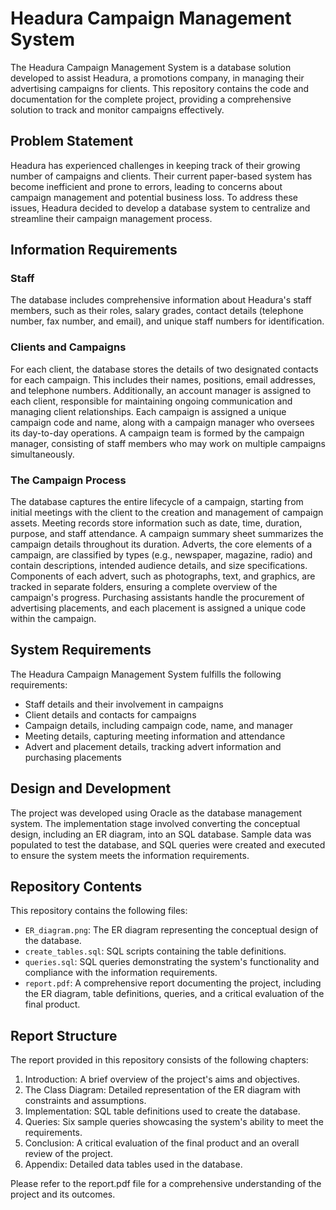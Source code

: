 # Headura Campaign Management System

The Headura Campaign Management System is a database solution developed to assist Headura, a promotions company, in managing their advertising campaigns for clients. This repository contains the code and documentation for the complete project, providing a comprehensive solution to track and monitor campaigns effectively.

## Problem Statement

Headura has experienced challenges in keeping track of their growing number of campaigns and clients. Their current paper-based system has become inefficient and prone to errors, leading to concerns about campaign management and potential business loss. To address these issues, Headura decided to develop a database system to centralize and streamline their campaign management process.

## Information Requirements

### Staff
The database includes comprehensive information about Headura's staff members, such as their roles, salary grades, contact details (telephone number, fax number, and email), and unique staff numbers for identification.

### Clients and Campaigns
For each client, the database stores the details of two designated contacts for each campaign. This includes their names, positions, email addresses, and telephone numbers. Additionally, an account manager is assigned to each client, responsible for maintaining ongoing communication and managing client relationships. Each campaign is assigned a unique campaign code and name, along with a campaign manager who oversees its day-to-day operations. A campaign team is formed by the campaign manager, consisting of staff members who may work on multiple campaigns simultaneously.

### The Campaign Process
The database captures the entire lifecycle of a campaign, starting from initial meetings with the client to the creation and management of campaign assets. Meeting records store information such as date, time, duration, purpose, and staff attendance. A campaign summary sheet summarizes the campaign details throughout its duration. Adverts, the core elements of a campaign, are classified by types (e.g., newspaper, magazine, radio) and contain descriptions, intended audience details, and size specifications. Components of each advert, such as photographs, text, and graphics, are tracked in separate folders, ensuring a complete overview of the campaign's progress. Purchasing assistants handle the procurement of advertising placements, and each placement is assigned a unique code within the campaign.

## System Requirements

The Headura Campaign Management System fulfills the following requirements:

- Staff details and their involvement in campaigns
- Client details and contacts for campaigns
- Campaign details, including campaign code, name, and manager
- Meeting details, capturing meeting information and attendance
- Advert and placement details, tracking advert information and purchasing placements

## Design and Development

The project was developed using Oracle as the database management system. The implementation stage involved converting the conceptual design, including an ER diagram, into an SQL database. Sample data was populated to test the database, and SQL queries were created and executed to ensure the system meets the information requirements.

## Repository Contents

This repository contains the following files:

- `ER_diagram.png`: The ER diagram representing the conceptual design of the database.
- `create_tables.sql`: SQL scripts containing the table definitions.
- `queries.sql`: SQL queries demonstrating the system's functionality and compliance with the information requirements.
- `report.pdf`: A comprehensive report documenting the project, including the ER diagram, table definitions, queries, and a critical evaluation of the final product.

## Report Structure

The report provided in this repository consists of the following chapters:

1. Introduction: A brief overview of the project's aims and objectives.
2. The Class Diagram: Detailed representation of the ER diagram with constraints and assumptions.
3. Implementation: SQL table definitions used to create the database.
4. Queries: Six sample queries showcasing the system's ability to meet the requirements.
5. Conclusion: A critical evaluation of the final product and an overall review of the project.
6. Appendix: Detailed data tables used in the database.

Please refer to the report.pdf file for a comprehensive understanding of the project and its outcomes.
